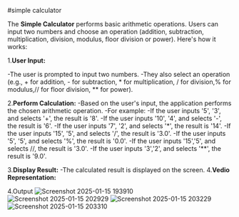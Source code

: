 #simple calculator

The **Simple Calculator** performs basic arithmetic operations. Users can input two numbers and choose an operation (addition, subtraction, multiplication, division, modulus, floor division or power). Here's how it works:

1.**User Input:**

  -The user is prompted to input two numbers.
  -They also select an operation (e.g., + for addition, - for subtraction, * for multiplication, / for division,% for modulus,// for floor division, ** for power).

2.**Perform Calculation:**
  -Based on the user's input, the application performs the chosen arithmetic operation.
  -For example:
    -If the user inputs '5', '3', and selects '+', the result is '8'.
    -If the user inputs '10', '4', and selects '-', the result is '6'.
    -If the user inputs '7', '2', and selects '*', the result is '14'.
    -If the user inputs '15', '5', and selects '/', the result is '3.0'.
    -If the user inputs '5', '5', and selects '%', the result is '0.0'.
    -If the user inputs '15','5', and selects //, the result is '3.0'.
    -If the user inputs '3','2', and selects '**', the result is '9.0'.

3.**Display Result:**
  -The calculated result is displayed on the screen.
4.**Vedio Representation:**
  
4.Output
![Screenshot 2025-01-15 193910](https://github.com/user-attachments/assets/83e32019-4872-49f5-aaf7-3b484c576a64)
![Screenshot 2025-01-15 202929](https://github.com/user-attachments/assets/d91d9749-10fe-4b98-823e-a26aa3c6f050)
![Screenshot 2025-01-15 203229](https://github.com/user-attachments/assets/a9a06542-0fd0-40ff-82d1-ef431259b058)
![Screenshot 2025-01-15 203310](https://github.com/user-attachments/assets/b32a9068-2d9b-4764-8365-8e8c19dd45be)

